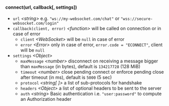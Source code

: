 

#### connect(url, callback[, settings])

* `url` _\<string>_
    e.g. `"ws://my-websocket.com/chat"` or `"wss://secure-websocket.com/login"`
* `callback(client, error)` _\<function>_
    will be called on connection or in case of error
    * `client` _\<WebSocket>_ will be `null` in case of error
    * `error` _\<Error>_ only in case of error, `error.code = "ECONNECT"`, client will be `null`
* `settings` _\<Object>_
    * `maxMessage` _\<number>_ disconnect on receiving a message bigger than `maxMessage` (in bytes),
      default is `134217728` (128 MiB)
    * `timeout` _\<number>_  close pending connect or enforce pending close after timeout (in ms),
      default is `5000` (5 sec)
    * `protocol` _\<string[ ]>_ a list of sub-protocols for handshake
    * `headers` _\<Object>_ a list of optional headers to be sent to the server
    * `auth` _\<string>_ Basic authentication i.e. `"user:password"` to compute an Authorization header
